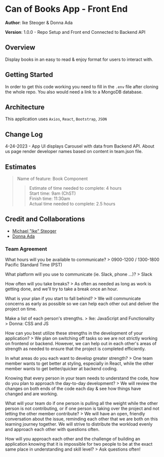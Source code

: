 # Can of Books App - Front End

**Author**: Ike Steoger & Donna Ada

**Version**: 1.0.0 - Repo Setup and Front end Connected to Backend API

## Overview

Display books in an easy to read & enjoy format for users to interact with.

## Getting Started

In order to get this code working you need to fill in the `.env` file after cloning the whole repo. You also would need a link to a MongoDB database.

## Architecture

This application uses `Axios`, `React`, `Bootstrap`, `JSON`

## Change Log

4-24-2023 - App UI displays Carousel with data from Backend API. About us page render developer names based on content in team.json file.

## Estimates

>Name of feature: Book Component  
>>Estimate of time needed to complete: 4 hours  
>>Start time: 9am (ChST)  
>>Finish time: 11:30am  
>>Actual time needed to complete: 2.5 hours  

## Credit and Collaborations

- [Michael "Ike" Steoger](https://github.com/IkeSteoger)  
- [Donna Ada](https://github.com/donnaada)

### Team Agreement

What hours will you be available to communicate?
    > 0900-1200 / 1300-1800 Pacific Standard Time (PST)

What platform will you use to communicate (ie. Slack, phone …)?
    > Slack

How often will you take breaks?
    > As often as needed as long as work is getting done, and we'll try to take a break once an hour.

What is your plan if you start to fall behind?
    > We will communicate concerns as early as possible so we can help each other out and deliver the project on time.

Make a list of each person's strengths.
    > Ike: JavaScript and Functionality  
    > Donna:  CSS and JS

How can you best utilize these strengths in the development of your application?
    > We plan on switching off tasks so we are not strictly working on frontend or backend. However, we can help out in each other's areas of strength as needed to ensure that the project is completed efficiently.

In what areas do you each want to develop greater strength?
    > One team member wants to get better at styling, especially in React, while the other member wants to get better/quicker at backend coding.

Knowing that every person in your team needs to understand the code, how do you plan to approach the day-to-day development?
    > We will review the changes on both ends of the code each day & see how things have changed and are working.

What will your team do if one person is pulling all the weight while the other person is not contributing, or if one person is taking over the project and not letting the other member contribute?
    > We will have an open, friendly conversation about the issue, reminding each other that we are both on this learning journey together. We will strive to distribute the workload evenly and approach each other with questions often.

How will you approach each other and the challenge of building an application knowing that it is impossible for two people to be at the exact same place in understanding and skill level?
    > Ask questions often!
